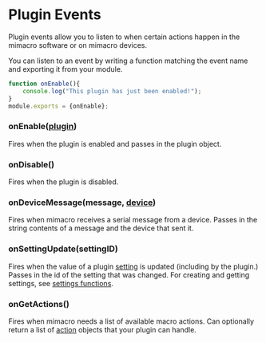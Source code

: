 # Plugin Events
Plugin events allow you to listen to when certain actions happen in the mimacro software or on mimacro devices.

You can listen to an event by writing a function matching the event name and exporting it from your module.

```javascript
function onEnable(){
    console.log("This plugin has just been enabled!");
}
module.exports = {onEnable};
```

### onEnable([plugin](/plugins/structures?id=plugin))
Fires when the plugin is enabled and passes in the plugin object.

### onDisable()
Fires when the plugin is disabled.

### onDeviceMessage(message, [device](/plugins/structures?id=device))
Fires when mimacro receives a serial message from a device. Passes in the string contents of a message and the device that sent it.

### onSettingUpdate(settingID)
Fires when the value of a plugin [setting](/plugins/structures?id=setting) is updated (including by the plugin.) Passes in the id of the setting that was changed.
For creating and getting settings, see [settings functions](/plugins/functions?id=settings).

### onGetActions()
Fires when mimacro needs a list of available macro actions. Can optionally return a list of [action](/plugins/structures?id=action) objects that your plugin can handle.
